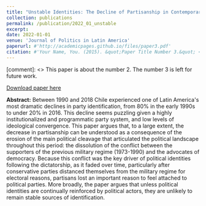 ```yaml
---
title: "Unstable Identities: The Decline of Partisanship in Contemporary Chile"
collection: publications
permalink: /publication/2022_01_unstable
excerpt:
date: 2022-01-01
venue: 'Journal of Politics in Latin America'
paperurl: #'http://academicpages.github.io/files/paper3.pdf'
citation: #'Your Name, You. (2015). &quot;Paper Title Number 3.&quot; <i>Journal 1</i>. 1(3).'
---
```

[comment]: <> This paper is about the number 2. The number 3 is left for future work.

[Download paper here](https://journals.sagepub.com/doi/full/10.1177/1866802X211069378)

**Abstract:** Between 1990 and 2018 Chile experienced one of Latin America's most dramatic declines in party identification, from 80% in the early 1990s to under 20% in 2016. This decline seems puzzling given a highly institutionalized and programmatic party system, and low levels of ideological convergence. This paper argues that, to a large extent, the decrease in partisanship can be understood as a consequence of the erosion of the main political cleavage that articulated the political landscape throughout this period: the dissolution of the conflict between the supporters of the previous military regime (1973-1990) and the advocates of democracy. Because this conflict was the key driver of political identities following the dictatorship, as it faded over time, particularly after conservative parties distanced themselves from the military regime for electoral reasons, partisans lost an important reason to feel attached to political parties. More broadly, the paper argues that unless political identities are continually reinforced by political actors, they are unlikely to remain stable sources of identification.
